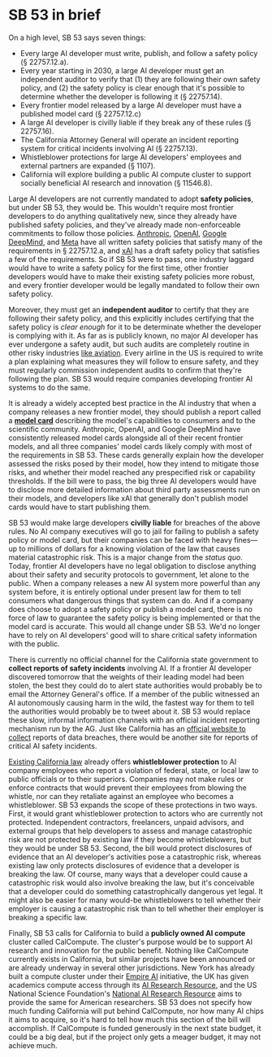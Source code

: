 # SB 53 in brief
On a high level, SB 53 says seven things:
- Every large AI developer must write, publish, and follow a safety policy (§ 22757.12.a). 
- Every year starting in 2030, a large AI developer must get an independent auditor to verify that (1) they are following their own safety policy, and (2) the safety policy is clear enough that it's possible to determine whether the developer is following it (§ 22757.14).
- Every frontier model released by a large AI developer must have a published model card (§ 22757.12.c)
- A large AI developer is civilly liable if they break any of these rules (§ 22757.16). 
- The California Attorney General will operate an incident reporting system for critical incidents involving AI (§ 22757.13).
- Whistleblower protections for large AI developers' employees and external partners are expanded (§ 1107).
- California will explore building a public AI compute cluster to support socially beneficial AI research and innovation (§ 11546.8).

Large AI developers are not currently mandated to adopt __safety policies__, but under SB 53, they would be. This wouldn't require most frontier developers to do anything qualitatively new, since they already have published safety policies, and they've already made non-enforceable commitments to follow those policies. [Anthropic](https://www-cdn.anthropic.com/f3b282f157017d08e36636bda1bf3bd4d9f23ee7.pdf), [OpenAI](https://cdn.openai.com/pdf/18a02b5d-6b67-4cec-ab64-68cdfbddebcd/preparedness-framework-v2.pdf), [Google DeepMind](https://storage.googleapis.com/deepmind-media/DeepMind.com/Blog/updating-the-frontier-safety-framework/Frontier%20Safety%20Framework%202.0.pdf), and [Meta](https://ai.meta.com/static-resource/meta-frontier-ai-framework/?utm_source=newsroom&amp;utm_medium=web&amp;utm_content=Frontier_AI_Framework_PDF) have all written safety policies that satisfy many of the requirements in § 22757.12.a, and [xAI](https://x.ai/documents/2025.02.20-RMF-Draft.pdf) has a draft safety policy that satisfies a few of the requirements. So if SB 53 were to pass, one industry laggard would have to write a safety policy for the first time, other frontier developers would have to make their existing safety policies more robust, and every frontier developer would be legally mandated to follow their own safety policy.

Moreover, they must get an __independent auditor__ to certify that they are following their safety policy, and this explicitly includes certifying that the safety policy is *clear enough* for it to be determinate whether the developer is complying with it. As far as is publicly known, no major AI developer has ever undergone a safety audit, but such audits are completely routine in other risky industries [like aviation](https://www.ecfr.gov/current/title-14/chapter-I/subchapter-G/part-121?toc=1). Every airline in the US is required to write a plan explaining what measures they will follow to ensure safety, and they must regularly commission independent audits to confirm that they're following the plan. SB 53 would require companies developing frontier AI systems to do the same.

It is already a widely accepted best practice in the AI industry that when a company releases a new frontier model, they should publish a report called a [__model card__](https://arxiv.org/abs/1810.03993) describing the model's capabilities to consumers and to the scientific community. Anthropic, OpenAI, and Google DeepMind have consistently released model cards alongside all of their recent frontier models, and all three companies' model cards likely comply with most of the requirements in SB 53. These cards generally explain how the developer assessed the risks posed by their model, how they intend to mitigate those risks, and whether their model reached any prespecified risk or capability thresholds. If the bill were to pass, the big three AI developers would have to disclose more detailed information about third party assessments run on their models, and developers like xAI that generally don't publish model cards would have to start publishing them.

SB 53 would make large developers __civilly liable__ for breaches of the above rules. No AI company executives will go to jail for failing to publish a safety policy or model card, but their companies can be faced with heavy fines—up to millions of dollars for a knowing violation of the law that causes material catastrophic risk. This is a major change from the *status quo*. Today, frontier AI developers have no legal obligation to disclose anything about their safety and security protocols to government, let alone to the public. When a company releases a new AI system more powerful than any system before, it is entirely optional under present law for them to tell consumers what dangerous things that system can do. And if a company does choose to adopt a safety policy or publish a model card, there is no force of law to guarantee the safety policy is being implemented or that the model card is accurate. This would all change under SB 53. We'd no longer have to rely on AI developers' good will to share critical safety information with the public.

There is currently no official channel for the California state government to __collect reports of safety incidents__ involving AI. If a frontier AI developer discovered tomorrow that the weights of their leading model had been stolen, the best they could do to alert state authorities would probably be to email the Attorney General's office. If a member of the public witnessed an AI autonomously causing harm in the wild, the fastest way for them to tell the authorities would probably be to tweet about it. SB 53 would replace these slow, informal information channels with an official incident reporting mechanism run by the AG. Just like California has an [official website to collect](https://oag.ca.gov/privacy/databreach/reporting) reports of data breaches, there would be another site for reports of critical AI safety incidents.

[Existing California law](https://leginfo.legislature.ca.gov/faces/codes_displaySection.xhtml?lawCode=LAB&amp;sectionNum=1102.5) already offers __whistleblower protection__ to AI company employees who report a violation of federal, state, or local law to public officials or to their superiors. Companies may not make rules or enforce contracts that would prevent their employees from blowing the whistle, nor can they retaliate against an employee who becomes a whistleblower. SB 53 expands the scope of these protections in two ways. First, it would grant whistleblower protection to actors who are currently not protected. Independent contractors, freelancers, unpaid advisors, and external groups that help developers to assess and manage catastrophic risk are not protected by existing law if they become whistleblowers, but they would be under SB 53. Second, the bill would protect disclosures of evidence that an AI developer's activities pose a catastrophic risk, whereas existing law only protects disclosures of evidence that a developer is breaking the law. Of course, many ways that a developer could cause a catastrophic risk would also involve breaking the law, but it's conceivable that a developer could do something catastrophically dangerous yet legal. It might also be easier for many would-be whistleblowers to tell whether their employer is causing a catastrophic risk than to tell whether their employer is breaking a specific law.

Finally, SB 53 calls for California to build a __publicly owned AI compute__ cluster called CalCompute. The cluster's purpose would be to support AI research and innovation for the public benefit. Nothing like CalCompute currently exists in California, but similar projects have been announced or are already underway in several other jurisdictions. New York has already built a compute cluster under their [Empire AI](https://www.empireai.edu/) initiative, the UK has given academics compute access through its [AI Research Resource](https://www.ukri.org/news/300-million-to-launch-first-phase-of-new-ai-research-resource), and the US National Science Foundation's [National AI Research Resource](https://nairrpilot.org/) aims to provide the same for American researchers. SB 53 does not specify how much funding California will put behind CalCompute, nor how many AI chips it aims to acquire, so it's hard to tell how much this section of the bill will accomplish. If CalCompute is funded generously in the next state budget, it could be a big deal, but if the project only gets a meager budget, it may not achieve much.
            